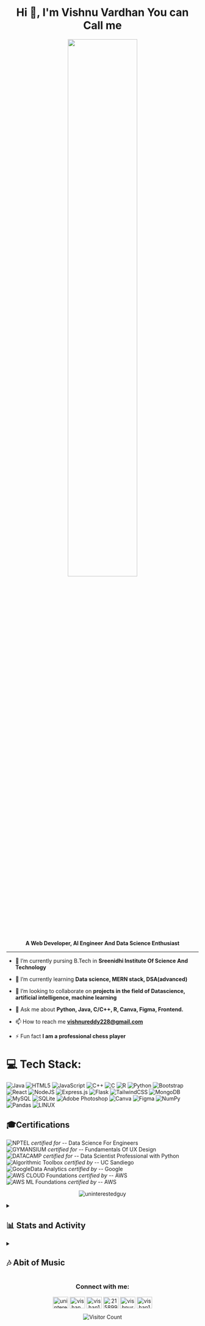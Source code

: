 <h1 align="center">Hi 👋, I'm Vishnu Vardhan You can Call me</h1>
<p align="center"><img width=60% src="https://media.giphy.com/media/v1.Y2lkPTc5MGI3NjExMTZkNDc5ODc2MTAwYWEyM2IwMGU0MTk0ZTJjY2EwODBmMzdmNTBmNSZlcD12MV9pbnRlcm5hbF9naWZzX2dpZklkJmN0PWc/ca5SqmO2X84GmSPgsH/giphy.gif"></p>
<div align="center">
<b>A Web Developer, AI Engineer And Data Science Enthusiast</b>
</div>

***

- 🔭 I’m currently pursing B.Tech in **Sreenidhi Institute Of Science And Technology**

- 🌱 I’m currently learning **Data science, MERN stack, DSA(advanced)**

- 👯 I’m looking to collaborate on **projects in the field of Datascience, artificial intelligence, machine learning**

- 💬 Ask me about **Python, Java, C/C++, R, Canva, Figma, Frontend.**

- 📫 How to reach me **vishnureddy228@gmail.com**

- ⚡ Fun fact **I am a professional chess player**


# 💻 Tech Stack:
![Java](https://img.shields.io/badge/java-%23ED8B00.svg?style=for-the-badge&logo=java&logoColor=white) ![HTML5](https://img.shields.io/badge/html5-%23E34F26.svg?style=for-the-badge&logo=html5&logoColor=white) ![JavaScript](https://img.shields.io/badge/javascript-%23323330.svg?style=for-the-badge&logo=javascript&logoColor=%23F7DF1E) ![C++](https://img.shields.io/badge/c++-%2300599C.svg?style=for-the-badge&logo=c%2B%2B&logoColor=white) ![C](https://img.shields.io/badge/c-%2300599C.svg?style=for-the-badge&logo=c&logoColor=white) ![R](https://img.shields.io/badge/r-%23276DC3.svg?style=for-the-badge&logo=r&logoColor=white) ![Python](https://img.shields.io/badge/python-3670A0?style=for-the-badge&logo=python&logoColor=ffdd54) ![Bootstrap](https://img.shields.io/badge/bootstrap-%23563D7C.svg?style=for-the-badge&logo=bootstrap&logoColor=white) ![React](https://img.shields.io/badge/react-%2320232a.svg?style=for-the-badge&logo=react&logoColor=%2361DAFB) ![NodeJS](https://img.shields.io/badge/node.js-6DA55F?style=for-the-badge&logo=node.js&logoColor=white) ![Express.js](https://img.shields.io/badge/express.js-%23404d59.svg?style=for-the-badge&logo=express&logoColor=%2361DAFB) ![Flask](https://img.shields.io/badge/flask-%23000.svg?style=for-the-badge&logo=flask&logoColor=white) ![TailwindCSS](https://img.shields.io/badge/tailwindcss-%2338B2AC.svg?style=for-the-badge&logo=tailwind-css&logoColor=white) ![MongoDB](https://img.shields.io/badge/MongoDB-%234ea94b.svg?style=for-the-badge&logo=mongodb&logoColor=white) ![MySQL](https://img.shields.io/badge/mysql-%2300f.svg?style=for-the-badge&logo=mysql&logoColor=white) ![SQLite](https://img.shields.io/badge/sqlite-%2307405e.svg?style=for-the-badge&logo=sqlite&logoColor=white) ![Adobe Photoshop](https://img.shields.io/badge/adobephotoshop-%2331A8FF.svg?style=for-the-badge&logo=adobephotoshop&logoColor=white) ![Canva](https://img.shields.io/badge/Canva-%2300C4CC.svg?style=for-the-badge&logo=Canva&logoColor=white) 	![Figma](https://img.shields.io/badge/figma-%23F24E1E.svg?style=for-the-badge&logo=figma&logoColor=white) ![NumPy](https://img.shields.io/badge/numpy-%23013243.svg?style=for-the-badge&logo=numpy&logoColor=white) ![Pandas](https://img.shields.io/badge/pandas-%23150458.svg?style=for-the-badge&logo=pandas&logoColor=white) ![LINUX](https://img.shields.io/badge/Linux-FCC624?style=for-the-badge&logo=linux&logoColor=black) 
<br> 

## 🎓Certifications
![NPTEL](https://img.shields.io/badge/NPTEL-SWAYAM-red)  <em>certified for</em> -- Data Science For Engineers<br>
![GYMANSIUM](https://img.shields.io/badge/GYMNASIUM----blackGREEN) <em>certified for</em> -- Fundamentals Of UX Design<br>
![DATACAMP](https://img.shields.io/badge/DATA-CAMP-darkgreen) <em>certified for</em> -- Data Scientist Professional with Python<br>
![Algorithmic Toolbox](https://img.shields.io/badge/Algorithmic-Toolbox-blue) <em>certified by</em> -- UC Sandiego<br/>
![GoogleData Analytics](https://img.shields.io/badge/Data-Analytics-blue) <em>certified by</em> -- Google<br/>
![AWS CLOUD Foundations](https://img.shields.io/badge/Cloud-Foundation-orange) <em>certified by</em> -- AWS<br/>
![AWS ML Foundations](https://img.shields.io/badge/ML-Foundation-orange) <em>certified by</em> -- AWS
<br>
<p align="center"><img align="center" src="https://github-readme-stats.vercel.app/api/top-langs?username=vishan01&show_icons=true&locale=en&layout=compact" alt="uninterestedguy" /></p>

<details> 
  <summary><h2>📊 Stats and Activity</h2></summary>


  <a href="https://github.com/ashutosh00710/github-readme-activity-graph"><img alt="vishan01's Activity Graph" src="https://github-readme-activity-graph.vercel.app/graph/?username=vishan01&bg_color=1F222E&color=F8D866&line=F85D7F&point=FFFFFF&hide_border=true" /></a>

</details>
<details> 
  <summary><h2>🎶 Abit of Music</h2></summary>
  
[![spotify-github-profile](https://spotify-github-profile.vercel.app/api/view?uid=5z1zk1yuy6wgdt6h3d2p2jy1u&cover_image=false&theme=default&show_offline=false&background_color=121212&interchange=true&bar_color=56d651&bar_color_cover=true)](https://github.com/kittinan/spotify-github-profile)

 </details>
 
<h3 align="center">Connect with me:</h3>
<p align="center">
<a href="https://dev.to/uninterestedguy" target="blank"><img align="center" src="https://dev-to-uploads.s3.amazonaws.com/uploads/logos/resized_logo_UQww2soKuUsjaOGNB38o.png" alt="uninterestedguy" height="30" width="40" /></a>
<a href="https://twitter.com/vishan_me" target="blank"><img align="center" src="https://about.twitter.com/content/dam/about-twitter/en/brand-toolkit/brand-download-img-1.jpg.twimg.1920.jpg" alt="vishan_me" height="30" width="40" /></a>
<a href="https://linkedin.com/in/vishan1" target="blank"><img align="center" src="https://cdn-icons-png.flaticon.com/512/174/174857.png" alt="vishan1" height="30" width="40" /></a>
<a href="https://stackoverflow.com/users/21589997" target="blank"><img align="center" src="https://upload.wikimedia.org/wikipedia/commons/thumb/e/ef/Stack_Overflow_icon.svg/768px-Stack_Overflow_icon.svg.png" alt="21589997" height="30" width="40" /></a>
<a href="https://www.hackerrank.com/Uninterestedguy" target="blank"><img align="center" src="https://upload.wikimedia.org/wikipedia/commons/thumb/4/40/HackerRank_Icon-1000px.png/800px-HackerRank_Icon-1000px.png" alt="vishnureddy228" height="30" width="40" /></a>
<a href="https://discord.gg/vishan1#1703" target="blank"><img align="center" src="https://static-00.iconduck.com/assets.00/discord-icon-2048x2048-nnt62s2u.png" alt="vishan1#1703" height="30" width="40" /></a>
</p>

<div align="center">
  
![Visitor Count](https://profile-counter.glitch.me/vishan01/count.svg)
  
</div>
